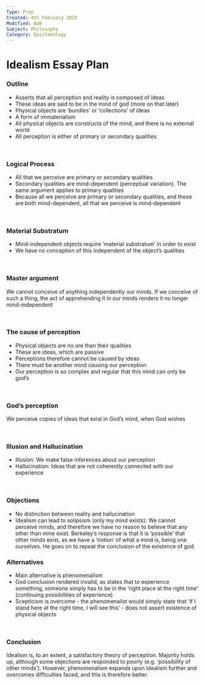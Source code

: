 ```yaml
---
Type: Prep
Created: 4th February 2023
Modified: NaN
Subject: Philosophy
Category: Epistemology
---
```


# Idealism Essay Plan


### Outline

- Asserts that all perception and reality is composed of ideas
- These ideas are said to be in the mind of god (more on that later)
- Physical objects are ‘bundles’ or ‘collections’ of ideas
- A form of immaterialism
- All physical objects are constructs of the mind, and there is no external world
- All perception is either of primary or secondary qualities
</br>

### Logical Process

- All that we perceive are primary or secondary qualities
- Secondary qualities are mind-dependent (perceptual variation). The same argument applies to primary qualities
- Because all we perceive are primary or secondary qualities, and these are both mind-dependent, all that we perceive is mind-dependent
</br>

### Material Substratum

- Mind-independent objects require ‘material substratum’ in order to exist
- We have no conception of this independent of the object’s qualities
</br>

### Master argument

We cannot conceive of anything independently our minds. If we conceive of such a thing, the act of apprehending it in our minds renders it no longer mind-independent

</br>

### The cause of perception

- Physical objects are no ore than their qualities
- These are ideas, which are passive
- Perceptions therefore cannot be caused by ideas
- There must be another mind causing our perception
- Our perception is so complex and regular that this mind can only be god’s

</br>

### God’s perception

We perceive copies of ideas that exist in God’s mind, when God wishes

</br>

### Illusion and Hallucination

- Illusion: We make false inferences about our perception
- Hallucination: Ideas that are not coherently connected with our experience

</br>

### Objections

- No distinction between reality and hallucination
- Idealism can lead to solipsism (only my mind exists): We cannot perceive minds, and therefore we have no reason to believe that any other than mine exist. Berkeley’s response is that it is ‘possible’ that other minds exist, as we have a ‘notion’ of what a mind is, being one ourselves. He goes on to repeat the conclusion of the existence of god.

### Alternatives

- Main alternative is phenomenalism
- God conclusion rendered invalid, as states that to experience something, someone simply has to be in the ‘right place at the right time’ (continuing possibilities of experience)
- Scepticism is overcome - the phenomenalist would simply state that ‘if I stand here at the right time, I will see this’ - does not assert existence of physical objects
</br>

### Conclusion

Idealism is, to an extent, a satisfactory theory of perception. Majority holds up, although some objections are responded to poorly (e.g. ‘possibility of other minds’). However, phenomenalism expands upon Idealism further and overcomes difficulties faced, and this is therefore better.